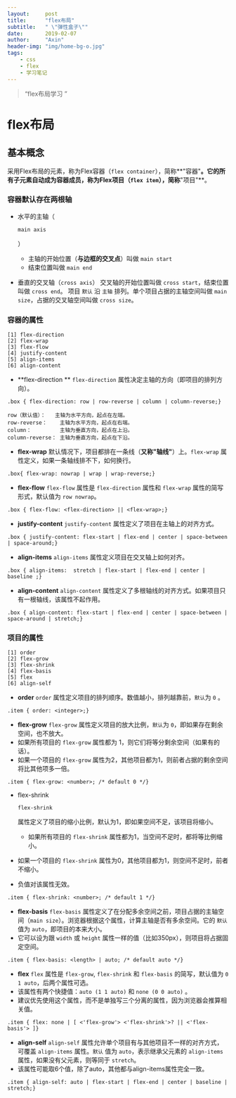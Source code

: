 ```yaml
---
layout:     post
title:      "flex布局"
subtitle:   " \"弹性盒子\""
date:       2019-02-07
author:     "Axin"
header-img: "img/home-bg-o.jpg"
tags:
    - css
    - flex
    - 学习笔记
---
```


> “flex布局学习 ”

# flex布局

##  基本概念

采用Flex布局的元素，称为Flex容器（`flex container`），简称**"容器"**。它的所有子元素自动成为容器成员，称为Flex项目（`flex item`），简称**"项目"**。


### 容器默认存在两根轴

- 水平的主轴（

  ```
  main axis
  ```

  ） 

  - 主轴的开始位置（**与边框的交叉点**）叫做 `main start` 
  - 结束位置叫做 `main end` 

- 垂直的交叉轴（`cross axis`）
   交叉轴的开始位置叫做 `cross start`，结束位置叫做 `cross end`。
   项目 `默认` 沿 `主轴` 排列。单个项目占据的主轴空间叫做 `main size`，占据的交叉轴空间叫做 `cross size`。

### 容器的属性

```
[1] flex-direction 
[2] flex-wrap
[3] flex-flow
[4] justify-content
[5] align-items
[6] align-content
```

- **flex-direction **
   `flex-direction` 属性决定主轴的方向（即项目的排列方向）。

```
.box { flex-direction: row | row-reverse | column | column-reverse;}
```
```
row（默认值）：   主轴为水平方向，起点在左端。
row-reverse：    主轴为水平方向，起点在右端。
column：         主轴为垂直方向，起点在上沿。
column-reverse： 主轴为垂直方向，起点在下沿。
```

-  **flex-wrap**
   默认情况下，项目都排在一条线（**又称"轴线"**）上。`flex-wrap` 属性定义，如果一条轴线排不下，如何换行。

```
.box{ flex-wrap: nowrap | wrap | wrap-reverse;}
```
-  **flex-flow**
   `flex-flow` 属性是 `flex-direction` 属性和 `flex-wrap` 属性的简写形式，默认值为 `row nowrap`。

```
.box { flex-flow: <flex-direction> || <flex-wrap>;}
```

-  **justify-content**
   `justify-content` 属性定义了项目在主轴上的对齐方式。

```
.box { justify-content: flex-start | flex-end | center | space-between | space-around;}
```
-  **align-items**
   `align-items` 属性定义项目在交叉轴上如何对齐。

```
.box { align-items:  stretch | flex-start | flex-end | center | baseline ;}
```

-  **align-content**
   `align-content` 属性定义了多根轴线的对齐方式。如果项目只有一根轴线，该属性不起作用。

```
.box { align-content: flex-start | flex-end | center | space-between | space-around | stretch;}
```

### 项目的属性

```
[1] order
[2] flex-grow
[3] flex-shrink
[4] flex-basis
[5] flex
[6] align-self
```

-  **order**
   `order` 属性定义项目的排列顺序。数值越小，排列越靠前，`默认`为 `0` 。

```
.item { order: <integer>;}
```

-  **flex-grow**
   `flex-grow` 属性定义项目的放大比例，`默认`为 `0`，即如果存在剩余空间，也不放大。
- 如果所有项目的 `flex-grow`  属性都为 1，则它们将等分剩余空间（如果有的话）。
- 如果一个项目的 `flex-grow` 属性为2，其他项目都为1，则前者占据的剩余空间将比其他项多一倍。

```
.item { flex-grow: <number>; /* default 0 */}
```

- flex-shrink

  ```
  flex-shrink
  ```

   属性定义了项目的缩小比例，默认为1，即如果空间不足，该项目将缩小。 

  - 如果所有项目的 `flex-shrink` 属性都为1，当空间不足时，都将等比例缩小。

- 如果一个项目的 `flex-shrink` 属性为0，其他项目都为1，则空间不足时，前者不缩小。

- 负值对该属性无效。

```
.item { flex-shrink: <number>; /* default 1 */}
```

-  **flex-basis**
   `flex-basis` 属性定义了在分配多余空间之前，项目占据的主轴空间（`main size`）。浏览器根据这个属性，计算主轴是否有多余空间。它的 `默认` 值为 `auto`，即项目的本来大小。
- 它可以设为跟 `width` 或 `height` 属性一样的值（比如350px），则项目将占据固定空间。

```
.item { flex-basis: <length> | auto; /* default auto */}
```

-  **flex**
   `flex` 属性是 `flex-grow`, `flex-shrink` 和 `flex-basis` 的简写，默认值为 `0 1 auto`，后两个属性可选。
- 该属性有两个快捷值：`auto (1 1 auto)`  和 `none (0 0 auto)` 。
- 建议优先使用这个属性，而不是单独写三个分离的属性，因为浏览器会推算相关值。

```
.item { flex: none | [ <'flex-grow'> <'flex-shrink'>? || <'flex-basis'> ]}
```

-  **align-self**
   `align-self` 属性允许单个项目有与其他项目不一样的对齐方式，可覆盖 `align-items` 属性。`默认` 值为 `auto`，表示继承父元素的 `align-items` 属性，如果没有父元素，则等同于 `stretch`。
- 该属性可能取6个值，除了auto，其他都与align-items属性完全一致。

```
.item { align-self: auto | flex-start | flex-end | center | baseline | stretch;}
```
